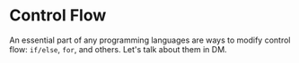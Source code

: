 # Control Flow

An essential part of any programming languages are ways to modify control flow: `if/else`, `for`, and others. Let's talk about them in DM.
